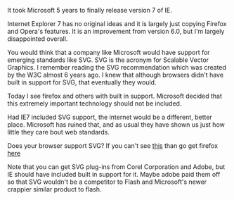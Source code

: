 It took Microsoft 5 years to finally release version 7 of IE.

Internet Explorer 7 has no original ideas and it is largely just copying Firefox and Opera's features. It is an improvement from version 6.0, but I'm largely disappointed overall.

You would think that a company like Microsoft would have support for emerging standards like SVG. SVG is the acronym for Scalable Vector Graphics. I remember reading the SVG recommendation which was created by the W3C almost 6 years ago. I knew that although browsers didn't have built in support for SVG, that eventually they would.

Today I see firefox and others with built in support. Microsoft decided that this extremely important technology should not be included.

Had IE7 included SVG support, the internet would be a different, better place. Microsoft has ruined that, and as usual they have shown us just how little they care bout web standards.

Does your browser support SVG?
If you can't see [this][1] than go get firefox [here][2]

Note that you can get SVG plug-ins from Corel Corporation and Adobe, but IE should have included built in support for it. Maybe adobe paid them off so that SVG wouldn't be a competitor to Flash and Microsoft's newer crappier similar product to flash.

[1]: http://croczilla.com/svg/samples/rect2/rect2.svg
[2]: http://www.getfirefox.com/
